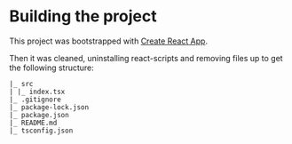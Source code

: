 # Building the project

This project was bootstrapped with [Create React App](https://github.com/facebook/create-react-app).

Then it was cleaned, uninstalling react-scripts and removing files up to get the following structure:

```
|_ src
| |_ index.tsx
|_ .gitignore
|_ package-lock.json
|_ package.json
|_ README.md
|_ tsconfig.json
```

